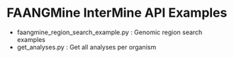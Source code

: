 # FAANGMine InterMine API Examples

* faangmine_region_search_example.py : Genomic region search examples
* get_analyses.py : Get all analyses per organism
